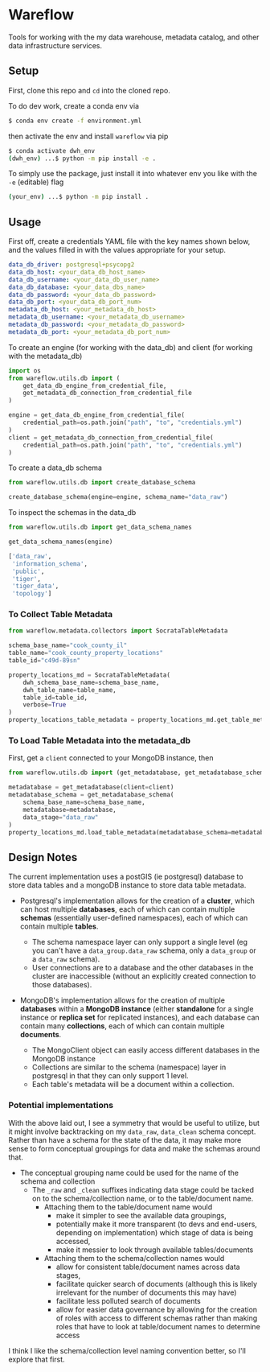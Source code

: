 # Wareflow

Tools for working with the my data warehouse, metadata catalog, and other data infrastructure services.

## Setup

First, clone this repo and `cd` into the cloned repo.

To do dev work, create a conda env via
```bash
$ conda env create -f environment.yml
```
then activate the env and install `wareflow` via pip
```bash
$ conda activate dwh_env
(dwh_env) ...$ python -m pip install -e .
```

To simply use the package, just install it into whatever env you like with the `-e` (editable) flag
```bash
(your_env) ...$ python -m pip install .
```

## Usage

First off, create a credentials YAML file with the key names shown below, and the values filled in with the values appropriate for your setup.
```yaml
data_db_driver: postgresql+psycopg2
data_db_host: <your_data_db_host_name>
data_db_username: <your_data_db_user_name>
data_db_database: <your_data_dbs_name>
data_db_password: <your_data_db_password>
data_db_port: <your_data_db_port_num>
metadata_db_host: <your_metadata_db_host>
metadata_db_username: <your_metadata_db_username>
metadata_db_password: <your_metadata_db_password>
metadata_db_port: <your_metadata_db_port_num>
```

To create an engine (for working with the data_db) and client (for working with the metadata_db)

```python
import os
from wareflow.utils.db import (
    get_data_db_engine_from_credential_file,
    get_metadata_db_connection_from_credential_file
)

engine = get_data_db_engine_from_credential_file(
    credential_path=os.path.join("path", "to", "credentials.yml")
)
client = get_metadata_db_connection_from_credential_file(
    credential_path=os.path.join("path", "to", "credentials.yml")
)
```

To create a data_db schema
```python
from wareflow.utils.db import create_database_schema

create_database_schema(engine=engine, schema_name="data_raw")
```

To inspect the schemas in the data_db
```python
from wareflow.utils.db import get_data_schema_names

get_data_schema_names(engine)

['data_raw',
 'information_schema',
 'public',
 'tiger',
 'tiger_data',
 'topology']
```

### To Collect Table Metadata

```python
from wareflow.metadata.collectors import SocrataTableMetadata

schema_base_name="cook_county_il"
table_name="cook_county_property_locations"
table_id="c49d-89sn"

property_locations_md = SocrataTableMetadata(
    dwh_schema_base_name=schema_base_name,
    dwh_table_name=table_name, 
    table_id=table_id,
    verbose=True
)
property_locations_table_metadata = property_locations_md.get_table_metadata()
```

### To Load Table Metadata into the metadata_db

First, get a `client` connected to your MongoDB instance, then 

```python
from wareflow.utils.db import (get_metadatabase, get_metadatabase_schema)

metadatabase = get_metadatabase(client=client)
metadatabase_schema = get_metadatabase_schema(
    schema_base_name=schema_base_name, 
    metadatabase=metadatabase, 
    data_stage="data_raw"
)
property_locations_md.load_table_metadata(metadatabase_schema=metadatabase_schema)
```



## Design Notes

The current implementation uses a postGIS (ie postgresql) database to store data tables and a mongoDB instance to store data table metadata.

* Postgresql's implementation allows for the creation of a **cluster**, which can host multiple **databases**, each of which can contain multiple **schemas** (essentially user-defined namespaces), each of which can contain multiple **tables**. 
    * The schema namespace layer can only support a single level (eg you can't have a `data_group.data_raw` schema, only a `data_group` or a `data_raw` schema). 
    * User connections are to a database and the other databases in the cluster are inaccessible (without an explicitly created connection to those databases).

* MongoDB's implementation allows for the creation of multiple **databases** within a **MongoDB instance** (either **standalone** for a single instance or **replica set** for replicated instances), and each database can contain many **collections**, each of which can contain multiple **documents**.
    * The MongoClient object can easily access different databases in the MongoDB instance
    * Collections are similar to the schema (namespace) layer in postgresql in that they can only support 1 level.
    * Each table's metadata will be a document within a collection.
  
### Potential implementations
With the above laid out, I see a symmetry that would be useful to utilize, but it might involve backtracking on my `data_raw`, `data_clean` schema concept. Rather than have a schema for the state of the data, it may make more sense to form conceptual groupings for data and make the schemas around that.
* The conceptual grouping name could be used for the name of the schema and collection
    * The `_raw` and `_clean` suffixes indicating data stage could be tacked on to the schema/collection name, or to the table/document name.
        * Attaching them to the table/document name would
            * make it simpler to see the available data groupings, 
            * potentially make it more transparent (to devs and end-users, depending on implementation) which stage of data is being accessed,
            * make it messier to look through available tables/documents
        * Attaching them to the schema/collection names would
            * allow for consistent table/document names across data stages,
            * facilitate quicker search of documents (although this is likely irrelevant for the number of documents this may have)
            * facilitate less polluted search of documents
            * allow for easier data governance by allowing for the creation of roles with access to different schemas rather than making roles that have to look at table/document names to determine access
            
            
I think I like the schema/collection level naming convention better, so I'll explore that first.